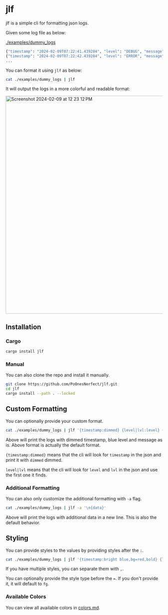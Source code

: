 # jlf

jlf is a simple cli for formatting json logs.

Given some log file as below:

[./examples/dummy_logs](https://github.com/PoOnesNerfect/jlf/blob/main/examples/dummy_logs)

```sh
{"timestamp": "2024-02-09T07:22:41.439284", "level": "DEBUG", "message": "User logged in successfully", "data": {"user_id": 3175, "session_id": "Nsb3P5mZ7971NFIt", "ip_address": "149.215.200.169", "action": "login", "success": false, "error_code": null}}
{"timestamp": "2024-02-09T07:22:42.439284", "level": "ERROR", "message": "Database connection established", "data": {"user_id": 8466, "session_id": "ZMOXKPna3GbzWz2N", "ip_address": "213.135.167.95", "action": "logout", "success": true, "error_code": null}}
...
```

You can format it using `jlf` as below:

```sh
cat ./examples/dummy_logs | jlf
```

It will output the logs in a more colorful and readable format:

<img width="700" alt="Screenshot 2024-02-09 at 12 23 12 PM" src="https://github.com/PoOnesNerfect/jlf/assets/32286177/6dc89e20-4769-465d-8904-c3f51a35d6db">

## Installation

### Cargo

```sh
cargo install jlf
```

### Manual

You can also clone the repo and install it manually.

```sh
git clone https://github.com/PoOnesNerfect/jlf.git
cd jlf
cargo install --path . --locked
```

## Custom Formatting

You can optionally provide your custom format.

```sh
cat ./examples/dummy_logs | jlf '{timestamp:dimmed} {level|lvl:level} {message|msg|body}'
```

Above will print the logs with dimmed timestamp, blue level and message as is.
Above format is actually the default format.

`{timestamp:dimmed}` means that the cli will look for `timestamp` in the json and print it with `dimmed` dimmed.

`level|lvl` means that the cli will look for `level` and `lvl` in the json and use the first one it finds.

### Additional Formatting

You can also only customize the additional formatting with `-a` flag.

```sh
cat ./examples/dummy_logs | jlf -a '\n{data}'
```

Above will print the logs with additional data in a new line.
This is also the default behavior.

## Styling

You can provide styles to the values by providing styles after the `:`.

```sh
cat ./examples/dummy_logs | jlf '{timestamp:bright blue,bg=red,bold} {level|lvl:level} {message|msg|body:fg=bright white}'
```

If you have multiple styles, you can separate them with `,`.

You can optionally provide the style type before the `=`. If you don't provide it, it will default to `fg`.

### Available Colors

You can view all available colors in [colors.md](https://github.com/PoOnesNerfect/jlf/blob/main/colors.md).
